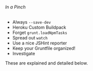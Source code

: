 ###### In a Pinch

* Always `--save-dev`
* Heroku Custom Buildpack
* Forget `grunt.loadNpmTasks`
* Spread out `watch`
* Use a nice JSHint reporter
* Keep your Gruntfile organized!
* Investigate

These are explained and detailed below.
